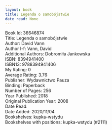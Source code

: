 ```yaml
---
layout: book
title: Legenda o samobójstwie
date_read: None
---
```


Book Id: 36646874<br />
Title: Legenda o samobójstwie<br />
Author: David Vann<br />
Author l-f: Vann, David<br />
Additional Authors: Dobromiła Jankowska<br />
ISBN: 8394941400<br />
ISBN13: 9788394941406<br />
My Rating: 0<br />
Average Rating: 3.76<br />
Publisher: Wydawnictwo Pauza<br />
Binding: Paperback<br />
Number of Pages: 256<br />
Year Published: 2018<br />
Original Publication Year: 2008<br />
Date Read: <br />
Date Added: 2020/11/04<br />
Bookshelves: kupka-wstydu<br />
Bookshelves with positions: kupka-wstydu (#2111)<br />

